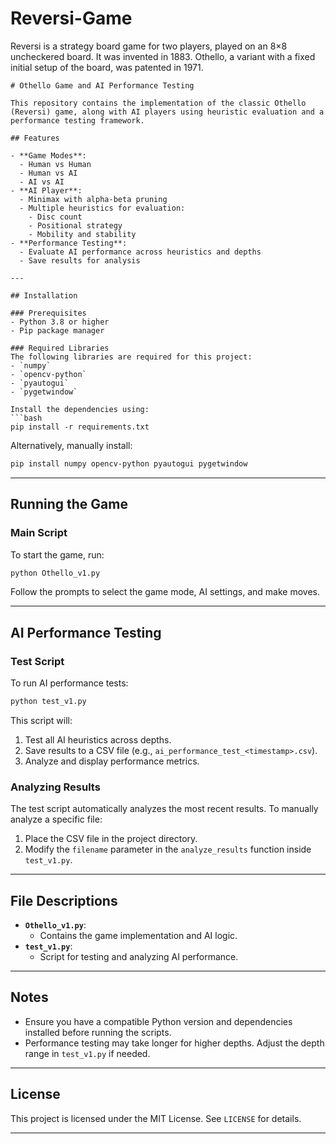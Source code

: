 # Reversi-Game
Reversi is a strategy board game for two players, played on an 8×8 uncheckered board. It was invented in 1883. Othello, a variant with a fixed initial setup of the board, was patented in 1971.


```
# Othello Game and AI Performance Testing

This repository contains the implementation of the classic Othello (Reversi) game, along with AI players using heuristic evaluation and a performance testing framework.

## Features

- **Game Modes**:
  - Human vs Human
  - Human vs AI
  - AI vs AI
- **AI Player**:
  - Minimax with alpha-beta pruning
  - Multiple heuristics for evaluation:
    - Disc count
    - Positional strategy
    - Mobility and stability
- **Performance Testing**:
  - Evaluate AI performance across heuristics and depths
  - Save results for analysis

---

## Installation

### Prerequisites
- Python 3.8 or higher
- Pip package manager

### Required Libraries
The following libraries are required for this project:
- `numpy`
- `opencv-python`
- `pyautogui`
- `pygetwindow`

Install the dependencies using:
```bash
pip install -r requirements.txt
```

Alternatively, manually install:
```bash
pip install numpy opencv-python pyautogui pygetwindow
```

---

## Running the Game

### Main Script
To start the game, run:
```bash
python Othello_v1.py
```

Follow the prompts to select the game mode, AI settings, and make moves.

---

## AI Performance Testing

### Test Script
To run AI performance tests:
```bash
python test_v1.py
```

This script will:
1. Test all AI heuristics across depths.
2. Save results to a CSV file (e.g., `ai_performance_test_<timestamp>.csv`).
3. Analyze and display performance metrics.

### Analyzing Results
The test script automatically analyzes the most recent results. To manually analyze a specific file:
1. Place the CSV file in the project directory.
2. Modify the `filename` parameter in the `analyze_results` function inside `test_v1.py`.

---

## File Descriptions

- **`Othello_v1.py`**:
  - Contains the game implementation and AI logic.
- **`test_v1.py`**:
  - Script for testing and analyzing AI performance.

---

## Notes

- Ensure you have a compatible Python version and dependencies installed before running the scripts.
- Performance testing may take longer for higher depths. Adjust the depth range in `test_v1.py` if needed.

---

## License
This project is licensed under the MIT License. See `LICENSE` for details.

---
